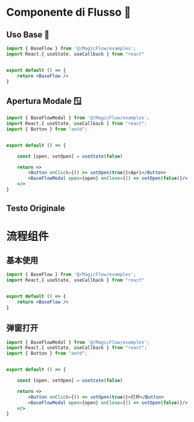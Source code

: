 # Componente di Flusso 🚀

## Uso Base 📖

```jsx
import { BaseFlow } from '@/MagicFlow/examples';
import React,{ useState, useCallback } from "react"


export default () => {
    return <BaseFlow />
}
```

<!-- ### Parametri Personalizzati

```jsx
import { SecondFlow } from '@/MagicFlow/examples';
import React,{ useState, useCallback } from "react"


export default () => {
    return <SecondFlow />
}
``` -->

## Apertura Modale 🪟

```jsx
import { BaseFlowModal } from '@/MagicFlow/examples';
import React,{ useState, useCallback } from "react";
import { Button } from "antd";


export default () => {

    const [open, setOpen] = useState(false)

    return <>
        <Button onClick={() => setOpen(true)}>Apri</Button>
        <BaseFlowModal open={open} onClose={() => setOpen(false)}/>
    </>
}
```

## Testo Originale
# 流程组件

## 基本使用


```jsx
import { BaseFlow } from '@/MagicFlow/examples';
import React,{ useState, useCallback } from "react"


export default () => {
    return <BaseFlow />
}
```

<!-- ### 自定义参数


```jsx
import { SecondFlow } from '@/MagicFlow/examples';
import React,{ useState, useCallback } from "react"


export default () => {
    return <SecondFlow />
}
``` -->

## 弹窗打开


```jsx
import { BaseFlowModal } from '@/MagicFlow/examples';
import React,{ useState, useCallback } from "react";
import { Button } from "antd";


export default () => {

    const [open, setOpen] = useState(false)

    return <>
        <Button onClick={() => setOpen(true)}>打开</Button>
        <BaseFlowModal open={open} onClose={() => setOpen(false)}/>
    </>
}
```

